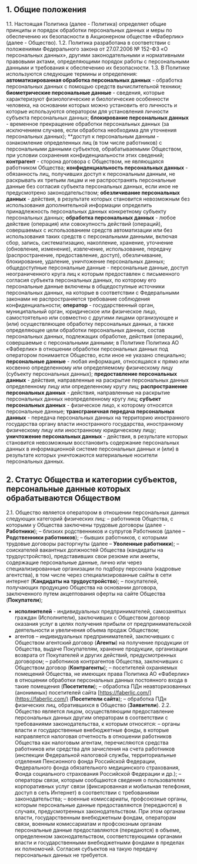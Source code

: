 ## 1. Общие положения
1.1. Настоящая Политика (далее - Политика) определяет общие принципы и 
порядок обработки персональных данных и меры по обеспечению их безопасности в 
Акционерном обществе «Фаберлик» (далее - Общество).
1.2. Политика разработана в соответствии с положениями Федерального закона 
от 27.07.2006 № 152-ФЗ «О персональных данных», другими законодательными и 
нормативными правовыми актами, определяющими порядок работы с персональными 
данными и требования к обеспечению их безопасности.
1.3. В Политике используются следующие термины и определения:
**автоматизированная обработка персональных данных** - обработка персональных 
данных с помощью средств вычислительной техники;
**биометрические персональные данные** - сведения, которые характеризуют 
физиологические и биологические особенности человека, на основании которых можно 
установить его личность и которые используются оператором для установления 
личности субъекта персональных данных;
**блокирование персональных данных** - временное прекращение обработки 
персональных данных (за исключением случаев, если обработка необходима для 
уточнения персональных данных);
**доступ к персональным данным - ознакомление определенных лиц (в том числе 
работников) с персональными данными субъектов, обрабатываемыми Обществом, при 
условии сохранения конфиденциальности этих сведений;
**контрагент** - сторона договора с Обществом, не являющаяся работником Общества;
**конфиденциальность персональных данных** - обязанность лиц, получивших доступ 
к персональным данным, не раскрывать их третьим лицам и не распространять 
персональные данные без согласия субъекта персональных данных, если иное не 
предусмотрено законодательством;
**обезличивание персональных данных** - действия, в результате которых становится 
невозможным без использования дополнительной информации определить 
принадлежность персональных данных конкретному субъекту персональных данных;
**обработка персональных данных** - любое действие (операция) или совокупность 
действий (операций), совершаемых с использованием средств автоматизации или без 
использования таких средств с персональными данными, включая сбор, запись, 
систематизацию, накопление, хранение, уточнение (обновление, изменение), 
извлечение, использование, передачу (распространение, предоставление, доступ), 
обезличивание, блокирование, удаление, уничтожение персональных данных;
общедоступные персональные данные - персональные данные, доступ 
неограниченного круга лиц к которым предоставлен с письменного согласия субъекта
персональных данных, по которому его персональные данные включены в 
общедоступные источники персональных данных, на которые в соответствии с 
Федеральными законами не распространяется требование соблюдения 
конфиденциальности;
**оператор** - государственный орган, муниципальный орган, юридическое или 
физическое лицо, самостоятельно или совместно с другими лицами организующее и 
(или) осуществляющее обработку персональных данных, а также определяющее цели 
обработки персональных данных, состав персональных данных, подлежащих 
обработке, действия (операции), совершаемые с персональными данными; в Политике 
Политика АО «Фаберлик» в отношении обработки персональных данных
под оператором понимается Общество, если иное не указано специально;
**персональные данные** - любая информация, относящаяся к прямо или косвенно 
определенному или определяемому физическому лицу (субъекту персональных 
данных);
**предоставление персональных данных** - действия, направленные на раскрытие 
персональных данных определенному лицу или определенному кругу лиц;
**распространение персональных данных** - действия, направленные на раскрытие 
персональных данных неопределенному кругу лиц;
**субъект персональных данных** - физическое лицо, к которому относятся 
персональные данные;
**трансграничная передача персональных данных** - передача персональных данных 
на территорию иностранного государства органу власти иностранного государства, 
иностранному физическому лицу или иностранному юридическому лицу;
**уничтожение персональных данных** - действия, в результате которых становится 
невозможным восстановить содержание персональных данных в информационной 
системе персональных данных и (или) в результате которых уничтожаются 
материальные носители персональных данных.
## 2. Статус Общества и категории субъектов, персональные данные которых обрабатываются Обществом
2.1. Общество является оператором в отношении персональных данных 
следующих категорий физических лиц:
– работников Общества, с которыми у Общества заключены трудовые договоры
(далее - **Работники**);
– близких родственников и супругов Работников (далее – **Родственники 
работников**); 
– бывших работников, с которыми трудовые договоры расторгнуты (далее –
**Уволенные работники**); 
– соискателей вакантных должностей Общества (кандидаты на трудоустройство), 
представивших свои резюме или анкеты, содержащие персональные данные, лично или 
через специализированные организации по подбору персонала (кадровые агентства), в 
том числе через специализированные сайты в сети интернет (**Кандидаты на 
трудоустройство**);
– покупателей, получающих продукцию Общества на основании договора, 
заключенного путем акцептования оферты на сайте Общества (**Покупатели**);
- **исполнителей** - индивидуальных предпринимателей, самозанятых граждан 
(Исполнители), заключивших с Обществом договор оказания услуг в целях получения 
прибыли от предпринимательской деятельности и увеличения объема продаж 
Обществом;
- агентов – индивидуальных предпринимателей, заключивших с Обществом 
агентский договор (**Агенты**) на получение продукции от Общества, выдаче 
Покупателям, хранение продукции, организации возврата от Покупателей и других 
действий, предусмотренных договором;
– работников контрагентов Общества, заключивших с Обществом договор
(**Контрагенты**);
– посетителей охраняемых помещений Общества, не имеющих права 
Политика АО «Фаберлик» в отношении обработки персональных данных
постоянного входа в такие помещения (**Посетители**);
– обработка ПДн неавторизованных (анонимных) посетителей сайта 
[https://faberlic.com/](https://faberlic.com/) (**Посетители сайта**);
– обработка ПДн физических лиц, обратившихся в Общество (**Заявители**).
2.2. Общество является лицом, осуществляющим предоставление персональных 
данных другим операторам в соответствии с требованиями законодательства, к 
которым относятся: 
– органы власти и государственные внебюджетные фонды, в которые 
направляется налоговая отчетность в отношении работников Общества как налоговым 
агентам, перечисляются средства работников или средства для зачисления на счета 
работников (инспекции Федеральной налоговой службы, территориальные отделения 
Пенсионного фонда Российской Федерации, Федерального фонда обязательного 
медицинского страхования, Фонда социального страхования Российской Федерации и
др.); 
– операторы связи, которым сообщаются сведения о пользователях 
корпоративных услуг связи (фиксированная и мобильная телефония, доступ в сеть 
Интернет) в соответствии с требованиями законодательства;
– военные комиссариаты, профсоюзные органы, которым персональные данные 
предоставляются (передаются) в случаях, предусмотренных законодательством.
При этом органам власти, государственным внебюджетным фондам, операторам 
связи, военным комиссариатам и профсоюзным органам персональные данные 
предоставляются (передаются) в объеме, определенном законодательством, 
соответствующими органами власти и государственными внебюджетными фондами в 
пределах их полномочий. Согласия субъектов на такую передачу персональных данных 
не требуется.